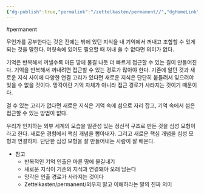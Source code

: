 ```yaml
---
{"dg-publish":true,"permalink":"/zettelkasten/permanent//","dgHomeLink":true,"dgPassFrontmatter":false}
---
```


#permanent

무언가를 공부한다는 것은 전에는 밖에 있던 지식을 내 기억에서 꺼내고 조합할 수 있게 되는 것을 말한다. 머릿속에 있어도 필요할 때 꺼내 쓸 수 없다면 의미가 없다.

기억은 반복해서 꺼낼수록 마른 땅에 물길 나듯 더 빠르게 접근할 수 있는 길이 만들어진다. 기억을 반복해서 꺼내려면 접근할 수 있는 경로가 많아야 한다. 기존에 알던 것과 새로운 지식 사이에 다양한 연결 고리가 있다면 새로운 지식은 단단히 붙들려서 잊으려야 잊을 수 없을 것이다. 망각이란 기억 자체가 아니라 접근 경로가 사라지는 것이기 때문이다. 

걸 수 있는 고리가 없다면 새로운 지식은 기억 속에 섬으로 자리 잡고, 기억 속에서 섬은 접근할 수 있는 방법이 없다.

우리가 인지하는 외부 세계의 모습을 일관성 있는 정신적 구조로 만든 것을 심성 모형이라고 한다. 새로운 경험에서 핵심 개념을 뽑아내자. 그리고 새로운 핵심 개념을 심성 모형과 연결하자. 단단한 심성 모형을 잘 만들어내는 사람이 잘 배운다.


- 참고
    - 반복적인 기억 인출은 마른 땅에 물길내기
    - 새로운 지식이 기존의 지식과 연결돼야 오래 남는다
    - 망각은 인출 경로가 사라지는 것이다
    - Zettelkasten/permanent/외우지 말고 이해하라는 말의 진짜 의미
